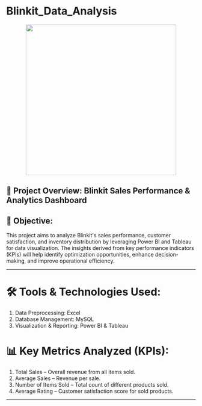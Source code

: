 # Blinkit_Data_Analysis

<p align="center"><img src="https://media.licdn.com/dms/image/v2/D5622AQF9xDHY0nxNFg/feedshare-shrink_2048_1536/feedshare-shrink_2048_1536/0/1708484989759?e=2147483647&v=beta&t=J7nrSbZDm5aWXA5A7x2yKLVjRLMShpCf0YA-auLnNYw" width="400"></p>

## 📌 Project Overview: **Blinkit Sales Performance & Analytics Dashboard**

## 🎯 Objective:
  This project aims to analyze Blinkit's sales performance, customer satisfaction, and inventory distribution by leveraging Power BI and Tableau for data visualization. The insights derived from key performance indicators (KPIs) will help identify optimization opportunities, enhance decision-making, and improve operational efficiency.

---

# 🛠️ Tools & Technologies Used:
   1. Data Preprocessing: Excel
   2. Database Management: MySQL
   3. Visualization & Reporting: Power BI & Tableau
      

# 📊 Key Metrics Analyzed (KPIs):
  1. Total Sales – Overall revenue from all items sold.
  2. Average Sales – Revenue per sale.
  3. Number of Items Sold – Total count of different products sold.
  4. Average Rating – Customer satisfaction score for sold products.

---



